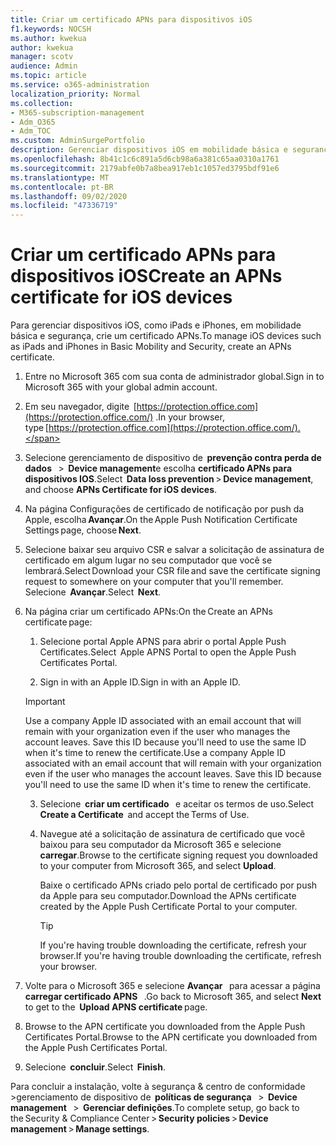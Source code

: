 ```yaml
---
title: Criar um certificado APNs para dispositivos iOS
f1.keywords: NOCSH
ms.author: kwekua
author: kwekua
manager: scotv
audience: Admin
ms.topic: article
ms.service: o365-administration
localization_priority: Normal
ms.collection:
- M365-subscription-management
- Adm_O365
- Adm_TOC
ms.custom: AdminSurgePortfolio
description: Gerenciar dispositivos iOS em mobilidade básica e segurança.
ms.openlocfilehash: 8b41c1c6c891a5d6cb98a6a381c65aa0310a1761
ms.sourcegitcommit: 2179abfe0b7a8bea917eb1c1057ed3795bdf91e6
ms.translationtype: MT
ms.contentlocale: pt-BR
ms.lasthandoff: 09/02/2020
ms.locfileid: "47336719"
---
```

# <a name="create-an-apns-certificate-for-ios-devices"></a><span data-ttu-id="057d1-103">Criar um certificado APNs para dispositivos iOS</span><span class="sxs-lookup"><span data-stu-id="057d1-103">Create an APNs certificate for iOS devices</span></span>

<span data-ttu-id="057d1-104">Para gerenciar dispositivos iOS, como iPads e iPhones, em mobilidade básica e segurança, crie um certificado APNs.</span><span class="sxs-lookup"><span data-stu-id="057d1-104">To manage iOS devices such as iPads and iPhones in Basic Mobility and Security, create an APNs certificate.</span></span>

1. <span data-ttu-id="057d1-105">Entre no Microsoft 365 com sua conta de administrador global.</span><span class="sxs-lookup"><span data-stu-id="057d1-105">Sign in to Microsoft 365 with your global admin account.</span></span>
    
2. <span data-ttu-id="057d1-106">Em seu navegador, digite  [https://protection.office.com](https://protection.office.com/) .</span><span class="sxs-lookup"><span data-stu-id="057d1-106">In your browser, type [https://protection.office.com](https://protection.office.com/).</span></span>
    
3. <span data-ttu-id="057d1-107">Selecione gerenciamento de dispositivo de  **prevenção contra perda de dados**   >  **Device management**e escolha **certificado APNs para dispositivos IOS**.</span><span class="sxs-lookup"><span data-stu-id="057d1-107">Select  **Data loss prevention** > **Device management**, and choose **APNs Certificate for iOS devices**.</span></span>    

4. <span data-ttu-id="057d1-108">Na página Configurações de certificado de notificação por push da Apple, escolha **Avançar**.</span><span class="sxs-lookup"><span data-stu-id="057d1-108">On the Apple Push Notification Certificate Settings page, choose **Next**.</span></span>
    
5. <span data-ttu-id="057d1-109">Selecione baixar seu arquivo CSR e salvar a solicitação de assinatura de certificado em algum lugar no seu computador que você se lembrará.</span><span class="sxs-lookup"><span data-stu-id="057d1-109">Select Download your CSR file and save the certificate signing request to somewhere on your computer that you'll remember.</span></span> <span data-ttu-id="057d1-110">Selecione  **Avançar**.</span><span class="sxs-lookup"><span data-stu-id="057d1-110">Select  **Next**.</span></span>
    
6. <span data-ttu-id="057d1-111">Na página criar um certificado APNs:</span><span class="sxs-lookup"><span data-stu-id="057d1-111">On the Create an APNs certificate page:</span></span>  

    1. <span data-ttu-id="057d1-112">Selecione portal Apple APNS para abrir o portal Apple Push Certificates.</span><span class="sxs-lookup"><span data-stu-id="057d1-112">Select  Apple APNS Portal to open the Apple Push Certificates Portal.</span></span>
    
    2. <span data-ttu-id="057d1-113">Sign in with an Apple ID.</span><span class="sxs-lookup"><span data-stu-id="057d1-113">Sign in with an Apple ID.</span></span>   

    >[!IMPORTANT]
    ><span data-ttu-id="057d1-p102">Use a company Apple ID associated with an email account that will remain with your organization even if the user who manages the account leaves. Save this ID because you'll need to use the same ID when it's time to renew the certificate.</span><span class="sxs-lookup"><span data-stu-id="057d1-p102">Use a company Apple ID associated with an email account that will remain with your organization even if the user who manages the account leaves. Save this ID because you'll need to use the same ID when it's time to renew the certificate.</span></span>

    3. <span data-ttu-id="057d1-116">Selecione  **criar um certificado**   e aceitar os termos de uso.</span><span class="sxs-lookup"><span data-stu-id="057d1-116">Select  **Create a Certificate**  and accept the Terms of Use.</span></span>
    
    4. <span data-ttu-id="057d1-117">Navegue até a solicitação de assinatura de certificado que você baixou para seu computador da Microsoft 365 e selecione **carregar**.</span><span class="sxs-lookup"><span data-stu-id="057d1-117">Browse to the certificate signing request you downloaded to your computer from Microsoft 365, and select **Upload**.</span></span>
    
        <span data-ttu-id="057d1-118">Baixe o certificado APNs criado pelo portal de certificado por push da Apple para seu computador.</span><span class="sxs-lookup"><span data-stu-id="057d1-118">Download the APNs certificate created by the Apple Push Certificate Portal to your computer.</span></span>
    
       >[!TIP]
       ><span data-ttu-id="057d1-119">If you're having trouble downloading the certificate, refresh your browser.</span><span class="sxs-lookup"><span data-stu-id="057d1-119">If you're having trouble downloading the certificate, refresh your browser.</span></span>

7. <span data-ttu-id="057d1-120">Volte para o Microsoft 365 e selecione **Avançar**   para acessar a página  **carregar certificado APNS**   .</span><span class="sxs-lookup"><span data-stu-id="057d1-120">Go back to Microsoft 365, and select **Next**  to get to the  **Upload APNS certificate** page.</span></span>
    
8. <span data-ttu-id="057d1-121"> Browse to the APN certificate you downloaded from the Apple Push Certificates Portal.</span><span class="sxs-lookup"><span data-stu-id="057d1-121">Browse to the APN certificate you downloaded from the Apple Push Certificates Portal.</span></span>
    
9. <span data-ttu-id="057d1-122">Selecione  **concluir**.</span><span class="sxs-lookup"><span data-stu-id="057d1-122">Select  **Finish**.</span></span>
    
<span data-ttu-id="057d1-123">Para concluir a instalação, volte à segurança & centro de conformidade >gerenciamento de dispositivo de  **políticas de segurança**   >  **Device management**   >  **Gerenciar definições**.</span><span class="sxs-lookup"><span data-stu-id="057d1-123">To complete setup, go back to the Security & Compliance Center > **Security policies** > **Device management** > **Manage settings**.</span></span>
